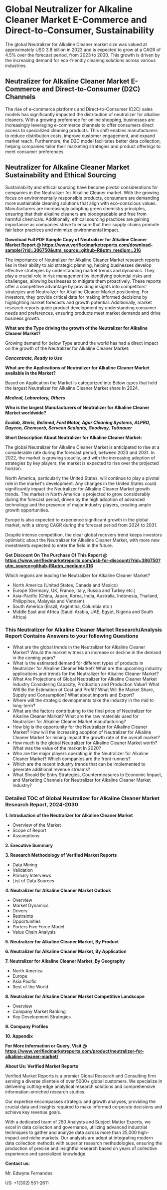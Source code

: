 <h1>Global Neutralizer for Alkaline Cleaner Market E-Commerce and Direct-to-Consumer, Sustainability</h1><p class=""><p>The global Neutralizer for Alkaline Cleaner market size was valued at approximately USD 3.8 billion in 2023 and is expected to grow at a CAGR of 4.5% over the forecast period, from 2023 to 2030. This growth is driven by the increasing demand for eco-friendly cleaning solutions across various industries.</p><h2>Neutralizer for Alkaline Cleaner Market E-Commerce and Direct-to-Consumer (D2C) Channels</h2><p>The rise of e-commerce platforms and Direct-to-Consumer (D2C) sales models has significantly impacted the distribution of neutralizer for alkaline cleaners. With a growing preference for online shopping, businesses are increasingly leveraging e-commerce channels to offer consumers direct access to specialized cleaning products. This shift enables manufacturers to reduce distribution costs, improve customer engagement, and expand market reach. Furthermore, the D2C model facilitates better data collection, helping companies tailor their marketing strategies and product offerings to meet consumer preferences.</p><h2>Neutralizer for Alkaline Cleaner Market Sustainability and Ethical Sourcing</h2><p>Sustainability and ethical sourcing have become pivotal considerations for companies in the Neutralizer for Alkaline Cleaner market. With the growing focus on environmentally responsible products, consumers are demanding more sustainable cleaning solutions that align with eco-conscious values. Manufacturers are increasingly adopting green chemistry principles, ensuring that their alkaline cleaners are biodegradable and free from harmful chemicals. Additionally, ethical sourcing practices are gaining importance as companies strive to ensure that their supply chains promote fair labor practices and minimize environmental impact.</p></p><p class=""><strong>Download Full PDF Sample Copy of Neutralizer for Alkaline Cleaner Market Report @ <a href="https://www.verifiedmarketreports.com/download-sample/?rid=386750&utm_source=github-R&utm_medium=316" target="_blank">https://www.verifiedmarketreports.com/download-sample/?rid=386750&utm_source=github-R&utm_medium=316</a></strong></p><p>The importance of&nbsp;Neutralizer for Alkaline Cleaner Market research reports lies in their ability to aid strategic planning, helping businesses develop effective strategies by understanding market trends and dynamics. They play a crucial role in risk management by identifying potential risks and challenges, allowing businesses to mitigate them proactively. These reports offer a competitive advantage by providing insights into competitors' strategies and Neutralizer for Alkaline Cleaner Market positioning. For investors, they provide critical data for making informed decisions by highlighting market forecasts and growth potential. Additionally, market research reports guide product development by understanding consumer needs and preferences, ensuring products meet market demands and drive business growth.</p><p><strong>What are the&nbsp;Type driving the growth of the Neutralizer for Alkaline Cleaner Market?</strong></p><p id="" class="">Growing demand for below Type around the world has had a direct impact on the growth of the Neutralizer for Alkaline Cleaner Market:</p><p class=""><em><strong>Concentrate, Ready to Use</strong></em></p><p class=""><strong>What are the&nbsp;Applications&nbsp;of Neutralizer for Alkaline Cleaner Market available in the Market?</strong></p><p id="" class="">Based on Application the Market is categorized into Below types that held the largest Neutralizer for Alkaline Cleaner Market share In 2024.</p><p class=""><em><strong>Medical, Laboratory, Others</strong></em></p><p class=""><strong>Who is the largest Manufacturers of Neutralizer for Alkaline Cleaner Market worldwide?</strong></p><p><em><strong>Ecolab, Steris, Belimed, Ford Motor, Agar Cleaning Systems, ALPRO, Daycon, Chemsorb, Serveon Sealants, Goodway, Tuttnauer</strong></em></p><p id="" class=""><strong>Short Description About Neutralizer for Alkaline Cleaner Market:</strong></p><p>The global Neutralizer for Alkaline Cleaner Market is anticipated to rise at a considerable rate during the forecast period, between 2023 and 2031. In 2022, the market is growing steadily, and with the increasing adoption of strategies by key players, the market is expected to rise over the projected horizon.</p><p>North America, particularly the United States, will continue to play a pivotal role in the market's development. Any changes in the United States could significantly impact the Neutralizer for Alkaline Cleaner Market growth trends. The market in North America is projected to grow considerably during the forecast period, driven by the high adoption of advanced technology and the presence of major industry players, creating ample growth opportunities.</p><p>Europe is also expected to experience significant growth in the global market, with a strong CAGR during the forecast period from 2024 to 2031.</p><p>Despite intense competition, the clear global recovery trend keeps investors optimistic about the Neutralizer for Alkaline Cleaner Market, with more new investments expected to enter the field in the future.</p><p id="" class=""><strong>Get Discount On The Purchase Of This Report @ <a href="https://www.verifiedmarketreports.com/ask-for-discount/?rid=386750?utm_source=github-R&utm_medium=316" target="_blank">https://www.verifiedmarketreports.com/ask-for-discount/?rid=386750?utm_source=github-R&utm_medium=316</a></strong></p><p class="">Which regions are leading the Neutralizer for Alkaline Cleaner Market?</p><ul><li>North America (United States, Canada and Mexico)</li><li>Europe (Germany, UK, France, Italy, Russia and Turkey etc.)</li><li>Asia-Pacific (China, Japan, Korea, India, Australia, Indonesia, Thailand, Philippines, Malaysia and Vietnam)</li><li>South America (Brazil, Argentina, Columbia etc.)</li><li>Middle East and Africa (Saudi Arabia, UAE, Egypt, Nigeria and South Africa)</li></ul><h3 id="" class="">This Neutralizer for Alkaline Cleaner Market Research/Analysis Report Contains Answers to your following Questions</h3><ul><li>What are the global trends in the Neutralizer for Alkaline Cleaner Market? Would the market witness an increase or decline in the demand in the coming years?</li><li>What is the estimated demand for different types of products in Neutralizer for Alkaline Cleaner Market? What are the upcoming industry applications and trends for the Neutralizer for Alkaline Cleaner Market?</li><li>What Are Projections of Global Neutralizer for Alkaline Cleaner Market Industry Considering Capacity, Production and Production Value? What Will Be the Estimation of Cost and Profit? What Will Be Market Share, Supply and Consumption? What about imports and Export?</li><li>Where will the strategic developments take the industry in the mid to long-term?</li><li>What are the factors contributing to the final price of Neutralizer for Alkaline Cleaner Market? What are the raw materials used for Neutralizer for Alkaline Cleaner Market manufacturing?</li><li>How big is the opportunity for the Neutralizer for Alkaline Cleaner Market? How will the increasing adoption of Neutralizer for Alkaline Cleaner Market for mining impact the growth rate of the overall market?</li><li>How much is the global Neutralizer for Alkaline Cleaner Market worth? What was the value of the market In 2020?</li><li>Who are the major players operating in the Neutralizer for Alkaline Cleaner Market? Which companies are the front runners?</li><li>Which are the recent industry trends that can be implemented to generate additional revenue streams?</li><li>What Should Be Entry Strategies, Countermeasures to Economic Impact, and Marketing Channels for Neutralizer for Alkaline Cleaner Market Industry?</li></ul><h3 id="" class="">Detailed TOC of Global Neutralizer for Alkaline Cleaner Market Research Report, 2024-2030</h3><p id="" class=""><strong>1. Introduction of the Neutralizer for Alkaline Cleaner Market</strong></p><ul><li>Overview of the Market</li><li>Scope of Report</li><li>Assumptions</li></ul><p id="" class=""><strong>2. Executive Summary</strong></p><p id="" class=""><strong>3. Research Methodology of Verified Market Reports</strong></p><ul><li>Data Mining</li><li>Validation</li><li>Primary Interviews</li><li>List of Data Sources</li></ul><p id="" class=""><strong>4. Neutralizer for Alkaline Cleaner Market Outlook</strong></p><ul><li>Overview</li><li>Market Dynamics</li><li>Drivers</li><li>Restraints</li><li>Opportunities</li><li>Porters Five Force Model</li><li>Value Chain Analysis</li></ul><p id="" class=""><strong>5. Neutralizer for Alkaline Cleaner Market, By Product</strong></p><p id="" class=""><strong>6. Neutralizer for Alkaline Cleaner Market, By Application</strong></p><p id="" class=""><strong>7. Neutralizer for Alkaline Cleaner Market, By Geography</strong></p><ul><li>North America</li><li>Europe</li><li>Asia Pacific</li><li>Rest of the World</li></ul><p id="" class=""><strong>8. Neutralizer for Alkaline Cleaner Market Competitive Landscape</strong></p><ul><li>Overview</li><li>Company Market Ranking</li><li>Key Development Strategies</li></ul><p id="" class=""><strong>9. Company Profiles</strong></p><p id="" class=""><strong>10. Appendix</strong></p><p id="" class=""><strong>For More Information or Query, Visit @ <a href="https://www.verifiedmarketreports.com/product/neutralizer-for-alkaline-cleaner-market/" target="_blank">https://www.verifiedmarketreports.com/product/neutralizer-for-alkaline-cleaner-market/</a></strong></p><p id="" class=""><strong>About Us: Verified Market Reports</strong></p><p id="" class="">Verified Market Reports is a premier Global Research and Consulting firm serving a diverse clientele of over 5000+ global customers. We specialize in delivering cutting-edge analytical research solutions and comprehensive information-enriched research studies.</p><p id="" class="">Our expertise encompasses strategic and growth analyses, providing the crucial data and insights required to make informed corporate decisions and achieve key revenue goals.</p><p id="" class="">With a dedicated team of 250 Analysts and Subject Matter Experts, we excel in data collection and governance, utilizing advanced industrial techniques to gather and analyze data across more than 25,000 high-impact and niche markets. Our analysts are adept at integrating modern data collection methods with superior research methodologies, ensuring the production of precise and insightful research based on years of collective experience and specialized knowledge.</p><p id="" class=""><strong>Contact us:</strong></p><p id="" class="">Mr. Edwyne Fernandes</p><p id="" class="">US: +1(302) 551-2611</p>
